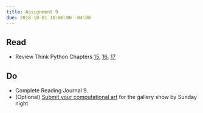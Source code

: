 ```yaml
---
title: Assignment 9
due: 2018-10-01 10:00:00 -04:00
---
```


## Read
 * Review Think Python Chapters [15](http://www.greenteapress.com/thinkpython/html/thinkpython016.html), [16](http://www.greenteapress.com/thinkpython/html/thinkpython017.html), [17](http://www.greenteapress.com/thinkpython/html/thinkpython018.html)


## Do
 * Complete Reading Journal 9.
 * (Optional) [Submit your computational art](mini-project-2-computational-art.html#optional-in-class-gallery-show) for the gallery show by Sunday night

